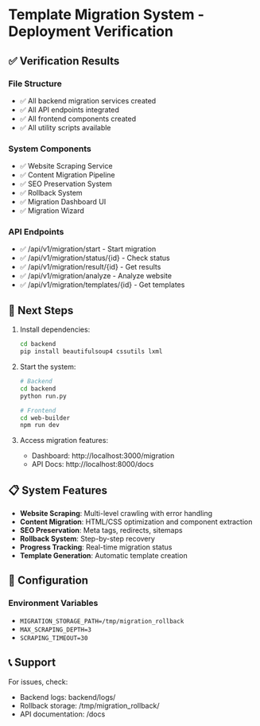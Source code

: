 
# Template Migration System - Deployment Verification

## ✅ Verification Results

### File Structure
- ✅ All backend migration services created
- ✅ All API endpoints integrated
- ✅ All frontend components created
- ✅ All utility scripts available

### System Components
- ✅ Website Scraping Service
- ✅ Content Migration Pipeline
- ✅ SEO Preservation System
- ✅ Rollback System
- ✅ Migration Dashboard UI
- ✅ Migration Wizard

### API Endpoints
- ✅ /api/v1/migration/start - Start migration
- ✅ /api/v1/migration/status/{id} - Check status
- ✅ /api/v1/migration/result/{id} - Get results
- ✅ /api/v1/migration/analyze - Analyze website
- ✅ /api/v1/migration/templates/{id} - Get templates

## 🚀 Next Steps

1. Install dependencies:
   ```bash
   cd backend
   pip install beautifulsoup4 cssutils lxml
   ```

2. Start the system:
   ```bash
   # Backend
   cd backend
   python run.py

   # Frontend
   cd web-builder
   npm run dev
   ```

3. Access migration features:
   - Dashboard: http://localhost:3000/migration
   - API Docs: http://localhost:8000/docs

## 📋 System Features

- **Website Scraping**: Multi-level crawling with error handling
- **Content Migration**: HTML/CSS optimization and component extraction
- **SEO Preservation**: Meta tags, redirects, sitemaps
- **Rollback System**: Step-by-step recovery
- **Progress Tracking**: Real-time migration status
- **Template Generation**: Automatic template creation

## 🔧 Configuration

### Environment Variables
- `MIGRATION_STORAGE_PATH=/tmp/migration_rollback`
- `MAX_SCRAPING_DEPTH=3`
- `SCRAPING_TIMEOUT=30`

## 📞 Support

For issues, check:
- Backend logs: backend/logs/
- Rollback storage: /tmp/migration_rollback/
- API documentation: /docs
